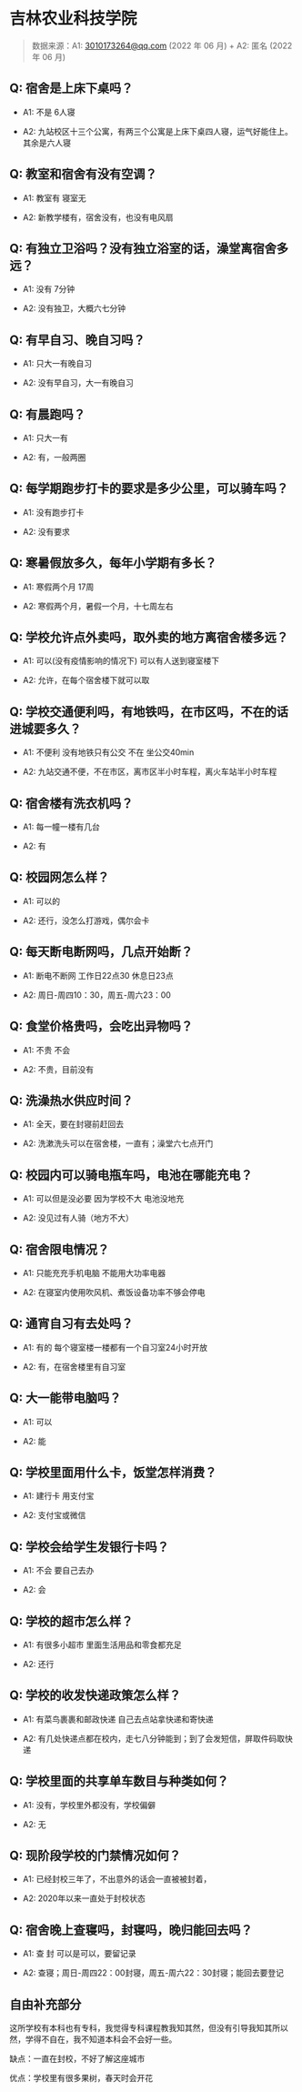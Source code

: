 # 吉林农业科技学院

> 数据来源：A1: 3010173264@qq.com (2022 年 06 月) + A2: 匿名 (2022 年 06 月)

## Q: 宿舍是上床下桌吗？

- A1: 不是 6人寝

- A2: 九站校区十三个公寓，有两三个公寓是上床下桌四人寝，运气好能住上。其余是六人寝

## Q: 教室和宿舍有没有空调？

- A1: 教室有 寝室无

- A2: 新教学楼有，宿舍没有，也没有电风扇

## Q: 有独立卫浴吗？没有独立浴室的话，澡堂离宿舍多远？

- A1: 没有 7分钟

- A2: 没有独卫，大概六七分钟

## Q: 有早自习、晚自习吗？

- A1: 只大一有晚自习

- A2: 没有早自习，大一有晚自习

## Q: 有晨跑吗？

- A1: 只大一有

- A2: 有，一般两圈

## Q: 每学期跑步打卡的要求是多少公里，可以骑车吗？

- A1: 没有跑步打卡

- A2: 没有要求

## Q: 寒暑假放多久，每年小学期有多长？

- A1: 寒假两个月 17周

- A2: 寒假两个月，暑假一个月，十七周左右

## Q: 学校允许点外卖吗，取外卖的地方离宿舍楼多远？

- A1: 可以(没有疫情影响的情况下) 可以有人送到寝室楼下

- A2: 允许，在每个宿舍楼下就可以取

## Q: 学校交通便利吗，有地铁吗，在市区吗，不在的话进城要多久？

- A1: 不便利 没有地铁只有公交 不在 坐公交40min

- A2: 九站交通不便，不在市区，离市区半小时车程，离火车站半小时车程

## Q: 宿舍楼有洗衣机吗？

- A1: 每一幢一楼有几台

- A2: 有

## Q: 校园网怎么样？

- A1: 可以的

- A2: 还行，没怎么打游戏，偶尔会卡

## Q: 每天断电断网吗，几点开始断？

- A1: 断电不断网 工作日22点30 休息日23点

- A2: 周日-周四10：30，周五-周六23：00

## Q: 食堂价格贵吗，会吃出异物吗？

- A1: 不贵 不会

- A2: 不贵，目前没有

## Q: 洗澡热水供应时间？

- A1: 全天，要在封寝前赶回去

- A2: 洗漱洗头可以在宿舍楼，一直有；澡堂六七点开门

## Q: 校园内可以骑电瓶车吗，电池在哪能充电？

- A1: 可以但是没必要 因为学校不大 电池没地充

- A2: 没见过有人骑（地方不大）

## Q: 宿舍限电情况？

- A1: 只能充充手机电脑 不能用大功率电器

- A2: 在寝室内使用吹风机、煮饭设备功率不够会停电

## Q: 通宵自习有去处吗？

- A1: 有的 每个寝室楼一楼都有一个自习室24小时开放

- A2: 有，在宿舍楼里有自习室

## Q: 大一能带电脑吗？

- A1: 可以

- A2: 能

## Q: 学校里面用什么卡，饭堂怎样消费？

- A1: 建行卡 用支付宝

- A2: 支付宝或微信

## Q: 学校会给学生发银行卡吗？

- A1: 不会 要自己去办

- A2: 会

## Q: 学校的超市怎么样？

- A1: 有很多小超市 里面生活用品和零食都充足

- A2: 还行

## Q: 学校的收发快递政策怎么样？

- A1: 有菜鸟裹裹和邮政快递 自己去点站拿快递和寄快递

- A2: 有几处快递点都在校内，走七八分钟能到；到了会发短信，屏取件码取快递

## Q: 学校里面的共享单车数目与种类如何？

- A1: 没有，学校里外都没有，学校偏僻

- A2: 无

## Q: 现阶段学校的门禁情况如何？

- A1: 已经封校三年了，不出意外的话会一直被被封着，

- A2: 2020年以来一直处于封校状态

## Q: 宿舍晚上查寝吗，封寝吗，晚归能回去吗？

- A1: 查 封 可以是可以，要留记录

- A2: 查寝；周日-周四22：00封寝，周五-周六22：30封寝；能回去要登记

## 自由补充部分

这所学校有本科也有专科，我觉得专科课程教我知其然，但没有引导我知其所以然，学得不自在，我不知道本科会不会好一些。

缺点：一直在封校，不好了解这座城市

 优点：学校里有很多果树，春天时会开花